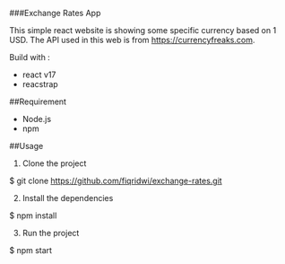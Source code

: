 ###Exchange Rates App

This simple react website is showing some specific currency based on 1 USD. The API used in this web is from https://currencyfreaks.com.

Build with :
- react v17
- reacstrap

##Requirement
- Node.js
- npm
  

##Usage

1. Clone the project
   
$ git clone https://github.com/fiqridwi/exchange-rates.git

2. Install the dependencies

$ npm install

3. Run the project

$ npm start
   




